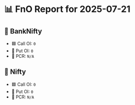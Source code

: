 # 📊 FnO Report for 2025-07-21

## 📘 BankNifty
- 🟦 Call OI: `0`
- 🔴 Put OI: `0`
- 🔄 PCR: `N/A`
## 📘 Nifty
- 🟦 Call OI: `0`
- 🔴 Put OI: `0`
- 🔄 PCR: `N/A`